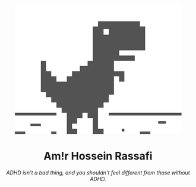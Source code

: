 <div align="center">
    <img src="./dino.gif">
    <h1>Am!r Hossein Rassafi</h1>
    
_ADHD isn't a bad thing, and you shouldn't feel different from those without ADHD._
</div>

